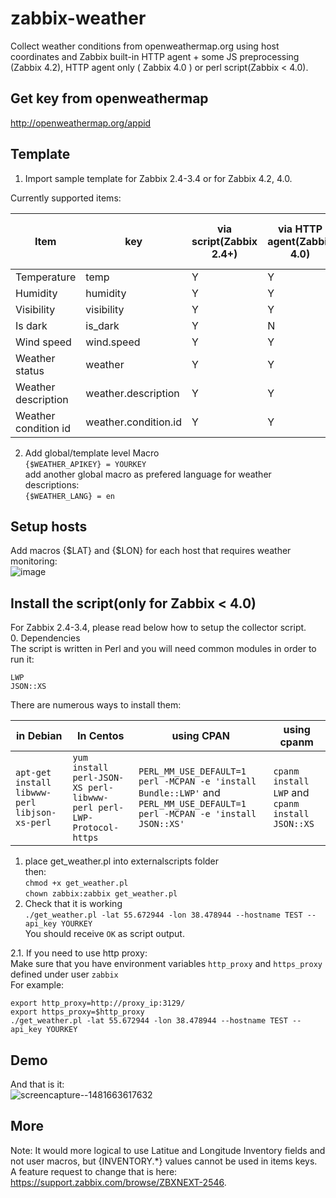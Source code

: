 # zabbix-weather
Collect weather conditions from openweathermap.org using host coordinates and Zabbix built-in HTTP agent + some JS preprocessing (Zabbix 4.2), HTTP agent only ( Zabbix 4.0 ) or perl script(Zabbix < 4.0).  


## Get key from openweathermap  
http://openweathermap.org/appid  

## Template  
1. Import sample template for Zabbix 2.4-3.4 or for Zabbix 4.2, 4.0.  

Currently supported items:  

| Item       |       key |        via script(Zabbix 2.4+) |     via HTTP agent(Zabbix 4.0) |  via HTTP agent+JS* (Zabbix 4.2+) |
|------------|-----------|------------|------------|-----|  
| Temperature | temp | Y | Y | Y|  
|Humidity|humidity|Y|Y|Y|  
|Visibility|visibility|Y|Y|Y|  
|Is dark|is_dark|Y|N|Y*|  
|Wind speed|wind.speed|Y|Y|Y|  
|Weather status|weather|Y|Y|Y|  
|Weather description|weather.description|Y|Y|Y|  
|Weather condition id |weather.condition.id|Y|Y|Y|  



2.	Add global/template level Macro  
`{$WEATHER_APIKEY} = YOURKEY`  
add another global macro as prefered language for weather descriptions:  
`{$WEATHER_LANG} = en`  


## Setup hosts    
Add macros {$LAT} and {$LON} for each host that requires weather monitoring:  
![image](https://cloud.githubusercontent.com/assets/14870891/21159303/c87f61a2-c191-11e6-8f49-638d877b06a6.png)

## Install the script(only for Zabbix < 4.0)
For Zabbix 2.4-3.4, please read below how to setup the collector script.  
0. Dependencies  
The script is written in Perl and you will need common modules in order to run it:  
```
LWP
JSON::XS
```
There are numerous ways to install them:  

| in Debian  | In Centos | using CPAN | using cpanm|  
|------------|-----------|------------|------------|  
|  `apt-get install libwww-perl libjson-xs-perl` | `yum install perl-JSON-XS perl-libwww-perl perl-LWP-Protocol-https` | `PERL_MM_USE_DEFAULT=1 perl -MCPAN -e 'install Bundle::LWP'` and  `PERL_MM_USE_DEFAULT=1 perl -MCPAN -e 'install JSON::XS'`| `cpanm install LWP` and `cpanm install JSON::XS`| 
1. place get_weather.pl into externalscripts folder  
then:  
`chmod +x get_weather.pl`  
`chown zabbix:zabbix get_weather.pl`  
2. Check that it is working  
`./get_weather.pl -lat 55.672944 -lon 38.478944 --hostname TEST --api_key YOURKEY`  
You should receive `OK` as script output.  

2.1. If you need to use http proxy:  
Make sure that you have environment variables `http_proxy` and `https_proxy` defined under user `zabbix`  
For example:  
```
export http_proxy=http://proxy_ip:3129/
export https_proxy=$http_proxy  
./get_weather.pl -lat 55.672944 -lon 38.478944 --hostname TEST --api_key YOURKEY  
```
## Demo  
And that is it:  
![screencapture--1481663617632](https://cloud.githubusercontent.com/assets/14870891/21159567/c8e270de-c192-11e6-9452-cf1ed5251f60.png)

## More  
Note: It would more logical to use Latitue and Longitude Inventory fields and not user macros, but {INVENTORY.*} values cannot be used in items keys.  
A feature request to change that is here: https://support.zabbix.com/browse/ZBXNEXT-2546.

